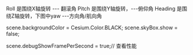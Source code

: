 Roll 是围绕X轴旋转 --- 翻滚角
Pitch 是围绕Y轴旋转，---俯仰角
Heading 是围绕Z轴旋转，下图中yaw ---方向角/航向角


scene.backgroundColor = Cesium.Color.BLACK;
scene.skyBox.show = false;

scene.debugShowFramePerSecond = true;// 查看性能 
